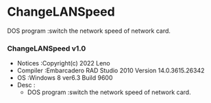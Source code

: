 # ChangeLANSpeed
 DOS program :switch the network speed of network card.

### ChangeLANSpeed v1.0
- Notices :Copyright(c) 2022 Leno
- Compiler :Embarcadero RAD Studio 2010 Version 14.0.3615.26342
- OS :Windows 8 ver6.3 Build 9600
- Desc :
	- DOS program :switch the network speed of network card.